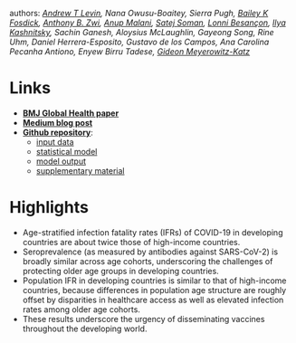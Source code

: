 authors: _[Andrew T Levin](https://sites.dartmouth.edu/alevin), Nana Owusu-Boaitey, Sierra Pugh, [Bailey K Fosdick](https://www.baileyfosdick.com/), [Anthony B. Zwi](https://research.unsw.edu.au/people/professor-anthony-zwi), [Anup Malani](https://www.law.uchicago.edu/faculty/malani), [Satej Soman](https://www.ischool.berkeley.edu/people/satej-soman), [Lonni Besançon](http://lonnibesancon.me/), [Ilya Kashnitsky](https://www.sdu.dk/en/forskning/forskningsenheder/samf/cpop/about_the_centre/our_people/cpop_dem/ilya_kashnitsky), Sachin Ganesh, Aloysius McLaughlin, Gayeong Song, Rine Uhm, Daniel Herrera-Esposito, Gustavo de los Campos, Ana Carolina Pecanha Antiono, Enyew Birru Tadese, [Gideon Meyerowitz-Katz](https://gidmk.medium.com/about)_

# Links 
- **[BMJ Global Health paper](https://gh.bmj.com/content/7/5/e008477)** 
- **[Medium blog post](https://elemental.medium.com/the-death-rate-of-covid-19-in-developing-countries-cc17a55c73cd)** 
- **[Github repository](https://github.com/covid-ifr/assessing-burden/)**:
  * [input data](https://github.com/covid-ifr/assessing-burden/tree/main/input_data)
  * [statistical model](https://github.com/covid-ifr/assessing-burden/blob/main/model/ifrEstimation.stan)
  * [model output](https://github.com/covid-ifr/assessing-burden/tree/main/model_output)
  * [supplementary material](https://github.com/covid-ifr/assessing-burden/tree/main/appendix_material)

# Highlights
-	Age-stratified infection fatality rates (IFRs) of COVID-19 in developing countries are about twice those of high-income countries. 
-	Seroprevalence (as measured by antibodies against SARS-CoV-2) is broadly similar across age cohorts, underscoring the challenges of protecting older age groups in developing countries. 
-	Population IFR in developing countries is similar to that of high-income countries, because differences in population age structure are roughly offset by disparities in healthcare access as well as elevated infection rates among older age cohorts.
-	These results underscore the urgency of disseminating vaccines throughout the developing world.

